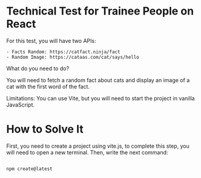 # Technical Test for Trainee People on React

For this test, you will have two APIs:

    - Facts Random: https://catfact.ninja/fact
    - Random Image: https://cataas.com/cat/says/hello

What do you need to do?

You will need to fetch a random fact about cats and display an image of a cat with the first word of the fact.

Limitations: You can use Vite, but you will need to start the project in vanilla JavaScript.

# How to Solve It

First, you need to create a project using vite.js, to complete this step, you will need to open a new terminal. Then, write the next command:

```

npm create@latest

```